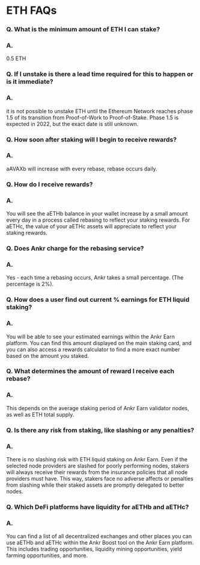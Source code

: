 # ETH FAQs

### Q. What is the minimum amount of ETH I can stake?

### A.

0.5 ETH

### Q. If I unstake is there a lead time required for this to happen or is it immediate?

### A.

it is not possible to unstake ETH until the Ethereum Network reaches phase 1.5 of its transition from Proof-of-Work to Proof-of-Stake. Phase 1.5 is expected in 2022, but the exact date is still unknown.

### Q. How soon after staking will I begin to receive rewards?

### A.

aAVAXb will increase with every rebase, rebase occurs daily.

### Q. How do I receive rewards?

### A.

You will see the aETHb balance in your wallet increase by a small amount every day in a process called rebasing to reflect your staking rewards. For aETHc, the value of your aETHc assets will appreciate to reflect your staking rewards.&#x20;

### Q. Does Ankr charge for the rebasing service?

### A.

Yes - each time a rebasing occurs, Ankr takes a small percentage. (The percentage is 2%).

### Q. How does a user find out current % earnings for ETH liquid staking?

### A.&#x20;

You will be able to see your estimated earnings within the Ankr Earn platform. You can find this amount displayed on the main staking card, and you can also access a rewards calculator to find a more exact number based on the amount you staked.

### Q. What determines the amount of reward I receive each rebase?

### A.

This depends on the average staking period of Ankr Earn validator nodes, as well as ETH total supply.

### Q. Is there any risk from staking, like slashing or any penalties?

### A.

There is no slashing risk with ETH liquid staking on Ankr Earn. Even if the selected node providers are slashed for poorly performing nodes, stakers will always receive their rewards from the insurance policies that all node providers must have. This way, stakers face no adverse affects or penalties from slashing while their staked assets are promptly delegated to better nodes.



### Q. Which DeFi platforms have liquidity for aETHb and aETHc?

### A.

You can find a list of all decentralized exchanges and other places you can use aETHb and aETHc within the Ankr Boost tool on the Ankr Earn platform. This includes trading opportunities, liquidity mining opportunities, yield farming opportunities, and more.
